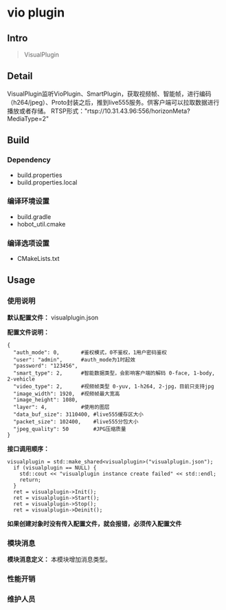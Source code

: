 # vio plugin

## Intro
> VisualPlugin

## Detail
VisualPlugin监听VioPlugin、SmartPlugin，获取视频帧、智能帧，进行编码（h264/jpeg）、Proto封装之后，推到live555服务。供客户端可以拉取数据进行播放或者存储。
RTSP形式："rtsp://10.31.43.96:556/horizonMeta?MediaType=2"

## Build

### Dependency
- build.properties
- build.properties.local

### 编译环境设置
- build.gradle
- hobot_util.cmake

### 编译选项设置
- CMakeLists.txt

## Usage
### 使用说明
**默认配置文件：** visualplugin.json

**配置文件说明：**
```
{
  "auth_mode": 0,       #鉴权模式，0不鉴权，1用户密码鉴权
  "user": "admin",      #auth_mode为1时起效
  "password": "123456",
  "smart_type": 2,      #智能数据类型，会影响客户端的解码 0-face, 1-body, 2-vehicle
  "video_type": 2,      #视频帧类型 0-yuv, 1-h264, 2-jpg，目前只支持jpg
  "image_width": 1920,  #视频帧最大宽高
  "image_height": 1080,
  "layer": 4,           #使用的图层
  "data_buf_size": 3110400, #live555缓存区大小
  "packet_size": 102400,    #live555分包大小
  "jpeg_quality": 50        #JPG压缩质量
}

```

**接口调用顺序：**
```
visualplugin = std::make_shared<visualplugin>("visualplugin.json");
  if (visualplugin == NULL) {
    std::cout << "visualplugin instance create failed" << std::endl;
    return;
  }
  ret = visualplugin->Init();
  ret = visualplugin->Start();
  ret = visualplugin->Stop();
  ret = visualplugin->Deinit();
```
**如果创建对象时没有传入配置文件，就会报错，必须传入配置文件**

### 模块消息
**模块消息定义：**
本模块增加消息类型。
  
### 性能开销

### 维护人员

